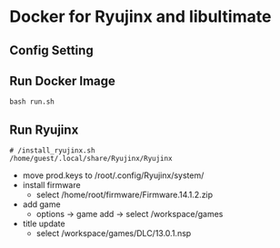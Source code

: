 
# Docker for Ryujinx and libultimate

## Config Setting

## Run Docker Image

```
bash run.sh
```

## Run Ryujinx

```
# /install_ryujinx.sh
/home/guest/.local/share/Ryujinx/Ryujinx
```


- move prod.keys
to /root/.config/Ryujinx/system/
- install firmware
  - select /home/root/firmware/Firmware.14.1.2.zip
- add game
  - options -> game add -> select /workspace/games
- title update
  - select /workspace/games/DLC/13.0.1.nsp
